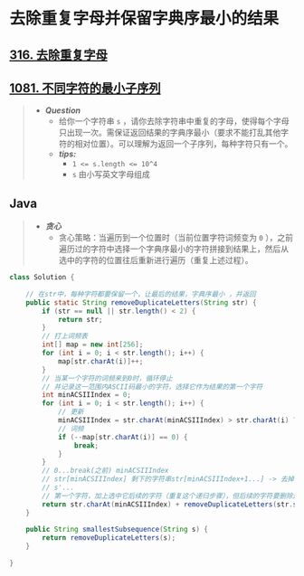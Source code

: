 # 去除重复字母并保留字典序最小的结果

## [316. 去除重复字母](https://leetcode.cn/problems/remove-duplicate-letters/)

## [1081. 不同字符的最小子序列](https://leetcode.cn/problems/smallest-subsequence-of-distinct-characters/)

> - ***Question***
>   - 给你一个字符串 `s` ，请你去除字符串中重复的字母，使得每个字母只出现一次。需保证返回结果的字典序最小（要求不能打乱其他字符的相对位置）。可以理解为返回一个子序列，每种字符只有一个。
>   - ***tips:***
>     - `1 <= s.length <= 10^4`
>     - `s` 由小写英文字母组成

## Java

> - ***贪心***
>   - 贪心策略：当遍历到一个位置时（当前位置字符词频变为 `0` ），之前遍历过的字符中选择一个字典序最小的字符拼接到结果上，然后从选中的字符的位置往后重新进行遍历（重复上述过程）。

```java
class Solution {
    
    // 在str中，每种字符都要保留一个，让最后的结果，字典序最小 ，并返回
    public static String removeDuplicateLetters(String str) {
        if (str == null || str.length() < 2) {
            return str;
        }
        // 打上词频表
        int[] map = new int[256];
        for (int i = 0; i < str.length(); i++) {
            map[str.charAt(i)]++;
        }
        // 当某一个字符的词频来到0时，循环停止
        // 并记录这一范围内ASCII码最小的字符，选择它作为结果的第一个字符
        int minACSIIIndex = 0;
        for (int i = 0; i < str.length(); i++) {
            // 更新
            minACSIIIndex = str.charAt(minACSIIIndex) > str.charAt(i) ? i : minACSIIIndex;
            // 词频
            if (--map[str.charAt(i)] == 0) {
                break;
            }
        }
        // 0...break(之前) minACSIIIndex
        // str[minACSIIIndex] 剩下的字符串str[minACSIIIndex+1...] -> 去掉str[minACSIIIndex]字符 -> s'
        // s'...
        // 第一个字符，加上选中它后续的字符（重复这个递归步骤），但后续的字符要删除这个ASCII码最小的字符
        return str.charAt(minACSIIIndex) + removeDuplicateLetters(str.substring(minACSIIIndex + 1).replaceAll(String.valueOf(str.charAt(minACSIIIndex)), ""));
    }
    
    public String smallestSubsequence(String s) {
        return removeDuplicateLetters(s);
    }
    
}
```
